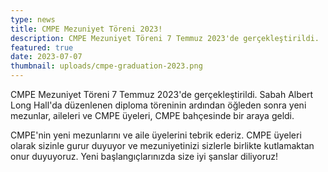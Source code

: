 ```yaml
---
type: news
title: CMPE Mezuniyet Töreni 2023!
description: CMPE Mezuniyet Töreni 7 Temmuz 2023'de gerçekleştirildi.
featured: true
date: 2023-07-07
thumbnail: uploads/cmpe-graduation-2023.png
---
```

CMPE Mezuniyet Töreni 7 Temmuz 2023'de gerçekleştirildi. Sabah Albert Long
Hall'da düzenlenen diploma töreninin ardından öğleden sonra yeni mezunlar,
aileleri ve CMPE üyeleri, CMPE bahçesinde bir araya geldi.

CMPE'nin yeni mezunlarını ve aile üyelerini tebrik ederiz. CMPE üyeleri olarak
sizinle gurur duyuyor ve mezuniyetinizi sizlerle birlikte kutlamaktan onur
duyuyoruz. Yeni başlangıçlarınızda size iyi şanslar diliyoruz!
